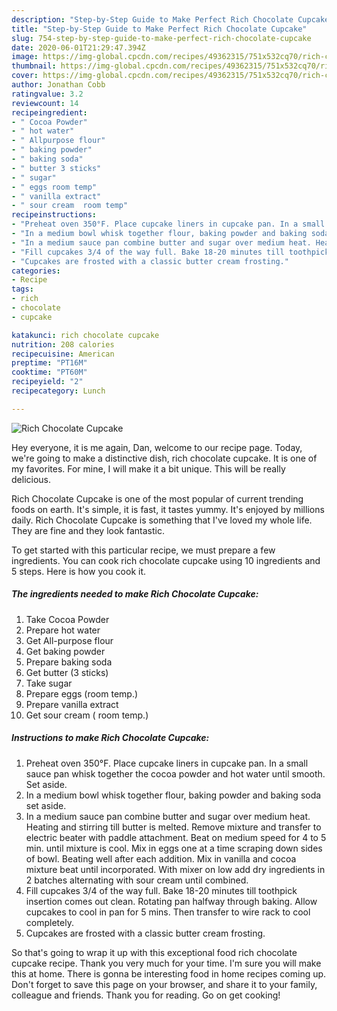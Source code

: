 ```yaml
---
description: "Step-by-Step Guide to Make Perfect Rich Chocolate Cupcake"
title: "Step-by-Step Guide to Make Perfect Rich Chocolate Cupcake"
slug: 754-step-by-step-guide-to-make-perfect-rich-chocolate-cupcake
date: 2020-06-01T21:29:47.394Z
image: https://img-global.cpcdn.com/recipes/49362315/751x532cq70/rich-chocolate-cupcake-recipe-main-photo.jpg
thumbnail: https://img-global.cpcdn.com/recipes/49362315/751x532cq70/rich-chocolate-cupcake-recipe-main-photo.jpg
cover: https://img-global.cpcdn.com/recipes/49362315/751x532cq70/rich-chocolate-cupcake-recipe-main-photo.jpg
author: Jonathan Cobb
ratingvalue: 3.2
reviewcount: 14
recipeingredient:
- " Cocoa Powder"
- " hot water"
- " Allpurpose flour"
- " baking powder"
- " baking soda"
- " butter 3 sticks"
- " sugar"
- " eggs room temp"
- " vanilla extract"
- " sour cream  room temp"
recipeinstructions:
- "Preheat oven 350°F. Place cupcake liners in cupcake pan. In a small sauce pan whisk together the cocoa powder and hot water until smooth. Set aside."
- "In a medium bowl whisk together flour, baking powder and baking soda set aside."
- "In a medium sauce pan combine butter and sugar over medium heat. Heating and stirring till butter is melted. Remove mixture and transfer to electric beater with paddle attachment. Beat on medium speed for 4 to 5 min. until mixture is cool. Mix in eggs one at a time scraping down sides of bowl. Beating well after each addition. Mix in vanilla and cocoa mixture beat until incorporated. With mixer on low add dry ingredients in 2 batches alternating with sour cream until combined."
- "Fill cupcakes 3/4 of the way full. Bake 18-20 minutes till toothpick insertion comes out clean. Rotating pan halfway through baking. Allow cupcakes to cool in pan for 5 mins. Then transfer to wire rack to cool completely."
- "Cupcakes are frosted with a classic butter cream frosting."
categories:
- Recipe
tags:
- rich
- chocolate
- cupcake

katakunci: rich chocolate cupcake 
nutrition: 208 calories
recipecuisine: American
preptime: "PT16M"
cooktime: "PT60M"
recipeyield: "2"
recipecategory: Lunch

---
```



![Rich Chocolate Cupcake](https://img-global.cpcdn.com/recipes/49362315/751x532cq70/rich-chocolate-cupcake-recipe-main-photo.jpg)

Hey everyone, it is me again, Dan, welcome to our recipe page. Today, we're going to make a distinctive dish, rich chocolate cupcake. It is one of my favorites. For mine, I will make it a bit unique. This will be really delicious.

Rich Chocolate Cupcake is one of the most popular of current trending foods on earth. It's simple, it is fast, it tastes yummy. It's enjoyed by millions daily. Rich Chocolate Cupcake is something that I've loved my whole life. They are fine and they look fantastic.




To get started with this particular recipe, we must prepare a few ingredients. You can cook rich chocolate cupcake using 10 ingredients and 5 steps. Here is how you cook it.

<!--inarticleads1-->

##### The ingredients needed to make Rich Chocolate Cupcake:

1. Take  Cocoa Powder
1. Prepare  hot water
1. Get  All-purpose flour
1. Get  baking powder
1. Prepare  baking soda
1. Get  butter (3 sticks)
1. Take  sugar
1. Prepare  eggs (room temp.)
1. Prepare  vanilla extract
1. Get  sour cream ( room temp.)




<!--inarticleads2-->

##### Instructions to make Rich Chocolate Cupcake:

1. Preheat oven 350°F. Place cupcake liners in cupcake pan. In a small sauce pan whisk together the cocoa powder and hot water until smooth. Set aside.
1. In a medium bowl whisk together flour, baking powder and baking soda set aside.
1. In a medium sauce pan combine butter and sugar over medium heat. Heating and stirring till butter is melted. Remove mixture and transfer to electric beater with paddle attachment. Beat on medium speed for 4 to 5 min. until mixture is cool. Mix in eggs one at a time scraping down sides of bowl. Beating well after each addition. Mix in vanilla and cocoa mixture beat until incorporated. With mixer on low add dry ingredients in 2 batches alternating with sour cream until combined.
1. Fill cupcakes 3/4 of the way full. Bake 18-20 minutes till toothpick insertion comes out clean. Rotating pan halfway through baking. Allow cupcakes to cool in pan for 5 mins. Then transfer to wire rack to cool completely.
1. Cupcakes are frosted with a classic butter cream frosting.




So that's going to wrap it up with this exceptional food rich chocolate cupcake recipe. Thank you very much for your time. I'm sure you will make this at home. There is gonna be interesting food in home recipes coming up. Don't forget to save this page on your browser, and share it to your family, colleague and friends. Thank you for reading. Go on get cooking!
